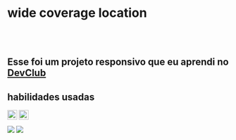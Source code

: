 <h1> wide coverage location</h1>
<br>
<br>
<h2> Esse foi um projeto responsivo que eu aprendi no <a href="https://rodolfo mori.com.br/devclub">DevClub</a> </h2>

<h2>habilidades usadas</h2>
<p>
<img align="center" width="22px" src="https://img.icons8.com/?size=48&id=20909&format=png"/>
<img align="center" width="22px" src="https://img.icons8.com/?size=48&id=21278&format=png"/>
</p>

<img src="https://github.com/kelvinvini/wide-coverage-location/blob/main/img%20mobile/img%20mobile.png?raw=true"> <img src="https://github.com/kelvinvini/wide-coverage-location/blob/main/img%20desktop/img%20desktop.png?raw=true">


